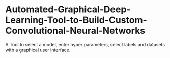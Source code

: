 # Automated-Graphical-Deep-Learning-Tool-to-Build-Custom-Convolutional-Neural-Networks
A Tool to select a model, enter hyper parameters, select labels and datasets with a graphical user interface.
